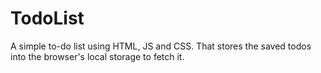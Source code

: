 # TodoList
A simple to-do list using HTML, JS and CSS. That stores the saved todos into the browser's local storage to fetch it.
